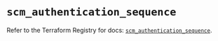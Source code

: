 # `scm_authentication_sequence`

Refer to the Terraform Registry for docs: [`scm_authentication_sequence`](https://registry.terraform.io/providers/paloaltonetworks/scm/1.0.2/docs/resources/authentication_sequence).

